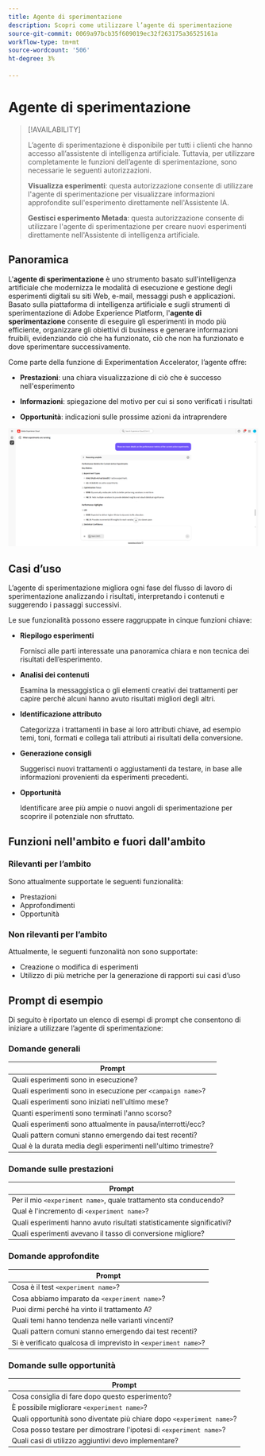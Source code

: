 ```yaml
---
title: Agente di sperimentazione
description: Scopri come utilizzare l’agente di sperimentazione
source-git-commit: 0069a97bcb35f609019ec32f263175a36525161a
workflow-type: tm+mt
source-wordcount: '506'
ht-degree: 3%

---
```


# Agente di sperimentazione

>[!AVAILABILITY]
>
>L’agente di sperimentazione è disponibile per tutti i clienti che hanno accesso all’assistente di intelligenza artificiale. Tuttavia, per utilizzare completamente le funzioni dell’agente di sperimentazione, sono necessarie le seguenti autorizzazioni.
>
>**Visualizza esperimenti**: questa autorizzazione consente di utilizzare l&#39;agente di sperimentazione per visualizzare informazioni approfondite sull&#39;esperimento direttamente nell&#39;Assistente IA.
>
>**Gestisci esperimento Metada**: questa autorizzazione consente di utilizzare l&#39;agente di sperimentazione per creare nuovi esperimenti direttamente nell&#39;Assistente di intelligenza artificiale.

## Panoramica

L&#39;**agente di sperimentazione** è uno strumento basato sull&#39;intelligenza artificiale che modernizza le modalità di esecuzione e gestione degli esperimenti digitali su siti Web, e-mail, messaggi push e applicazioni. Basato sulla piattaforma di intelligenza artificiale e sugli strumenti di sperimentazione di Adobe Experience Platform, l&#39;**agente di sperimentazione** consente di eseguire gli esperimenti in modo più efficiente, organizzare gli obiettivi di business e generare informazioni fruibili, evidenziando ciò che ha funzionato, ciò che non ha funzionato e dove sperimentare successivamente.

Come parte della funzione di Experimentation Accelerator, l’agente offre:

* **Prestazioni**: una chiara visualizzazione di ciò che è successo nell&#39;esperimento

* **Informazioni**: spiegazione del motivo per cui si sono verificati i risultati

* **Opportunità**: indicazioni sulle prossime azioni da intraprendere

![Esempio per agente di sperimentazione](./images/experiment/experiment-agent.png)

## Casi d’uso

L’agente di sperimentazione migliora ogni fase del flusso di lavoro di sperimentazione analizzando i risultati, interpretando i contenuti e suggerendo i passaggi successivi.

Le sue funzionalità possono essere raggruppate in cinque funzioni chiave:

* **Riepilogo esperimenti**

  Fornisci alle parti interessate una panoramica chiara e non tecnica dei risultati dell’esperimento.

* **Analisi dei contenuti**

  Esamina la messaggistica o gli elementi creativi dei trattamenti per capire perché alcuni hanno avuto risultati migliori degli altri.

* **Identificazione attributo**

  Categorizza i trattamenti in base ai loro attributi chiave, ad esempio temi, toni, formati e collega tali attributi ai risultati della conversione.

* **Generazione consigli**

  Suggerisci nuovi trattamenti o aggiustamenti da testare, in base alle informazioni provenienti da esperimenti precedenti.

* **Opportunità**

  Identificare aree più ampie o nuovi angoli di sperimentazione per scoprire il potenziale non sfruttato.

## Funzioni nell&#39;ambito e fuori dall&#39;ambito

### **Rilevanti per l’ambito**

Sono attualmente supportate le seguenti funzionalità:

* Prestazioni
* Approfondimenti
* Opportunità

### **Non rilevanti per l’ambito**

Attualmente, le seguenti funzonalità non sono supportate:

* Creazione o modifica di esperimenti
* Utilizzo di più metriche per la generazione di rapporti sui casi d’uso

## Prompt di esempio

Di seguito è riportato un elenco di esempi di prompt che consentono di iniziare a utilizzare l’agente di sperimentazione:

### Domande generali

| Prompt |
|-|
| Quali esperimenti sono in esecuzione? |
| Quali esperimenti sono in esecuzione per `<campaign name>`? |
| Quali esperimenti sono iniziati nell&#39;ultimo mese? |
| Quanti esperimenti sono terminati l&#39;anno scorso? |
| Quali esperimenti sono attualmente in pausa/interrotti/ecc? |
| Quali pattern comuni stanno emergendo dai test recenti? |
| Qual è la durata media degli esperimenti nell&#39;ultimo trimestre? |

### Domande sulle prestazioni

| Prompt |
|-|
| Per il mio `<experiment name>`, quale trattamento sta conducendo? |
| Qual è l&#39;incremento di `<experiment name>`? |
| Quali esperimenti hanno avuto risultati statisticamente significativi? |
| Quali esperimenti avevano il tasso di conversione migliore? |

### Domande approfondite

| Prompt |
|-|
| Cosa è il test `<experiment name>`? |
| Cosa abbiamo imparato da `<experiment name>`? |
| Puoi dirmi perché ha vinto il trattamento A? |
| Quali temi hanno tendenza nelle varianti vincenti? |
| Quali pattern comuni stanno emergendo dai test recenti? |
| Si è verificato qualcosa di imprevisto in `<experiment name>`? |

### Domande sulle opportunità

| Prompt |
|-|
| Cosa consiglia di fare dopo questo esperimento? |
| È possibile migliorare `<experiment name>`? |
| Quali opportunità sono diventate più chiare dopo `<experiment name>`? |
| Cosa posso testare per dimostrare l&#39;ipotesi di `<experiment name>`? |
| Quali casi di utilizzo aggiuntivi devo implementare? |
